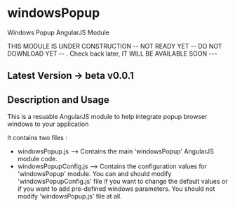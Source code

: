 windowsPopup
============

Windows Popup AngularJS Module

THIS MODULE IS UNDER CONSTRUCTION -- NOT READY YET -- DO NOT DOWNLOAD YET -- . Check back later, IT WILL BE AVAILABLE SOON ---

Latest Version -> beta v0.0.1
--------------



Description and Usage
---------------------
This is a resuable AngularJS module to help integrate popup browser windows to your application 

It contains two files :
- windowsPopup.js       --> Contains the main 'windowsPopup' AngularJS module code.
- windowsPopupConfig.js --> Contains the configuration values for 'windowsPopup' module.
 You can and should modify 'windowsPopupConfig.js' file if you want to change the default values or if you want to add pre-defined windows parameters.
 You should not modify 'windowsPopup.js' file at all.  
